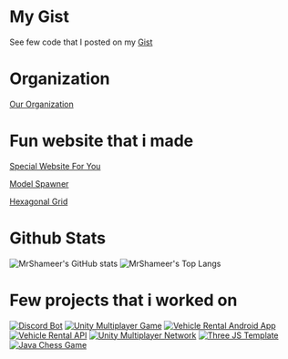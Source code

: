 
# My Gist
See few code that I posted on my [Gist](https://gist.github.com/MrShameer)


# Organization
[Our Organization](https://github.com/lepak-xyz)


# Fun website that i made
[Special Website For You](http://foryou.lepak.xyz/)

[Model Spawner](http://lrgs.ftsm.ukm.my/users/a173586/mypt4/login.php)

[Hexagonal Grid](https://mrshameer.github.io/ThreeJS-WebGL-Template/HexagonGrid/)


# Github Stats
![MrShameer's GitHub stats](https://github-readme-stats.vercel.app/api?username=MrShameer&show_icons=true&theme=gruvbox_light&hide_border=false)
![MrShameer's Top Langs](https://github-readme-stats.vercel.app/api/top-langs/?username=MrShameer&langs_count=10&theme=gruvbox_light&layout=compact)


# Few projects that i worked on

[![Discord Bot](https://github-readme-stats.vercel.app/api/pin/?username=MrShameer&repo=DiscordMemeSound&theme=onedark)](https://github.com/MrShameer/DiscordMemeSound)
[![Unity Multiplayer Game](https://github-readme-stats.vercel.app/api/pin/?username=MrShameer&repo=MLAPI-Game-Client&theme=onedark)](https://github.com/MrShameer/MLAPI-Game-Client)
[![Vehicle Rental Android App](https://github-readme-stats.vercel.app/api/pin/?username=MrShameer&repo=Vroom&theme=onedark)](https://github.com/MrShameer/Vroom)
[![Vehicle Rental API](https://github-readme-stats.vercel.app/api/pin/?username=MrShameer&repo=vroom-api&theme=onedark)](https://github.com/MrShameer/vroom-api)
[![Unity Multiplayer Network](https://github-readme-stats.vercel.app/api/pin/?username=MrShameer&repo=TheWall&theme=onedark)](https://github.com/MrShameer/TheWall)
[![Three JS Template](https://github-readme-stats.vercel.app/api/pin/?username=MrShameer&repo=ThreeJS-WebGL-Template&theme=onedark)](https://github.com/MrShameer/ThreeJS-WebGL-Template)
[![Java Chess Game](https://github-readme-stats.vercel.app/api/pin/?username=MrShameer&repo=Chess-Concept&theme=onedark)](https://github.com/MrShameer/Chess-Concept)
